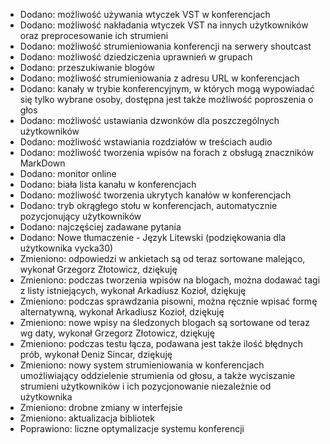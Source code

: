 - Dodano: możliwość używania wtyczek VST w konferencjach
- Dodano: możliwość nakładania wtyczek VST na innych użytkowników oraz preprocesowanie ich strumieni
- Dodano: możliwość strumieniowania konferencji na serwery shoutcast
- Dodano: możliwość dziedziczenia uprawnień w grupach
- Dodano: przeszukiwanie blogów
- Dodano: możliwość strumieniowania z adresu URL w konferencjach
- Dodano: kanały w trybie konferencyjnym, w których mogą wypowiadać się tylko wybrane osoby, dostępna jest także możliwość poproszenia o głos
- Dodano: możliwość ustawiania dzwonków dla poszczególnych użytkowników
- Dodano: możliwość wstawiania rozdziałów w treściach audio
- Dodano: możliwość tworzenia wpisów na forach z obsługą znaczników MarkDown
- Dodano: monitor online
- Dodano: biała lista kanału w konferencjach
- Dodano: możliwość tworzenia ukrytych kanałów w konferencjach
- Dodano: tryb okrągłego stołu w konferencjach, automatycznie pozycjonujący użytkowników
- Dodano: najczęściej zadawane pytania
- Dodano: Nowe tłumaczenie - Język Litewski (podziękowania dla użytkownika vycka30)
- Zmieniono: odpowiedzi w ankietach są od teraz sortowane malejąco, wykonał Grzegorz Złotowicz, dziękuję
- Zmieniono: podczas tworzenia wpisów na blogach, można dodawać tagi z listy istniejących, wykonał Arkadiusz Kozioł, dziękuję
- Zmieniono: podczas sprawdzania pisowni, można ręcznie wpisać formę alternatywną, wykonał Arkadiusz Kozioł, dziękuję
- Zmieniono: nowe wpisy na śledzonych blogach są sortowane od teraz wg daty, wykonał Grzegorz Złotowicz, dziękuję
- Zmieniono: podczas testu łącza, podawana jest także ilość błędnych prób, wykonał Deniz Sincar, dziękuję
- Zmieniono: nowy system strumieniowania w konferencjach umożliwiający oddzielenie strumienia od głosu, a także wyciszanie strumieni użytkowników i ich pozycjonowanie niezależnie od użytkownika
- Zmieniono: drobne zmiany w interfejsie
- Zmieniono: aktualizacja bibliotek
- Poprawiono: liczne optymalizacje systemu konferencji